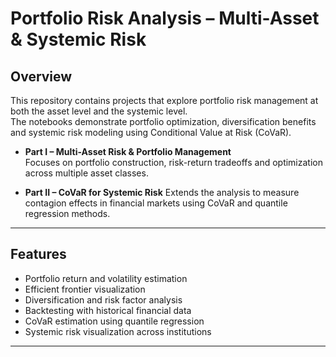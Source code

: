 # Portfolio Risk Analysis – Multi-Asset & Systemic Risk

## Overview
This repository contains projects that explore portfolio risk management at both the asset level and the systemic level.  
The notebooks demonstrate portfolio optimization, diversification benefits and systemic risk modeling using Conditional Value at Risk (CoVaR).

- **Part I – Multi-Asset Risk & Portfolio Management**  
  Focuses on portfolio construction, risk-return tradeoffs and optimization across multiple asset classes.  

- **Part II – CoVaR for Systemic Risk**
  Extends the analysis to measure contagion effects in financial markets using CoVaR and quantile regression methods.

---

## Features
- Portfolio return and volatility estimation
- Efficient frontier visualization
- Diversification and risk factor analysis
- Backtesting with historical financial data
- CoVaR estimation using quantile regression
- Systemic risk visualization across institutions

---

